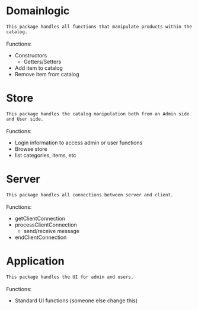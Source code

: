 # Domainlogic #
``This package handles all functions that manipulate products within the catalog.``
<br />
<br />
Functions:
* Constructors
    * Getters/Setters
* Add item to catalog
* Remove item from catalog


# Store #
``This package handles the catalog manipulation both from an Admin side and User side.``
<br />
<br />
Functions:
* Login information to access admin or user functions
* Browse store
* list categories, items, etc


# Server #
``This package handles all connections between server and client.``
<br />
<br />
Functions:
* getClientConnection
* processClientConnection
    * send/receive message
* endClientConnection

# Application #
``This package handles the UI for admin and users.``
<br />
<br />
Functions:
* Standard UI functions (someone else change this)